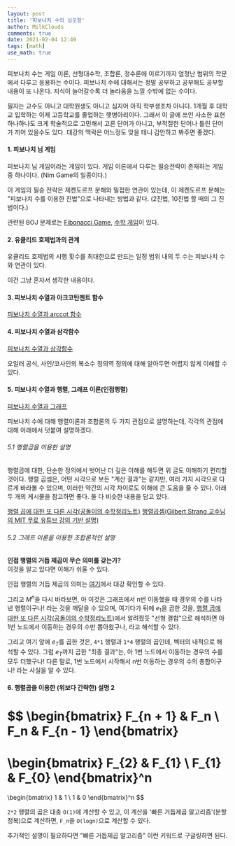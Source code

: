 ```yaml
---
layout: post
title: '피보나치 수의 심오함'
author: MilkClouds
comments: true
date: 2021-02-04 12:49
tags: [math]
use_math: true
---
```


피보나치 수는 게임 이론, 선형대수학, 조합론, 정수론에 이르기까지 엄청난 범위의 학문에서 다루고 응용하는 수이다. 피보나치 수에 대해서는 정말 공부하고 공부해도 공부할 내용이 또 나온다. 지식이 늘어갈수록 더 놀라움을 느낄 수밖에 없는 수이다.  

필자는 교수도 아니고 대학원생도 아니고 심지어 아직 학부생조차 아니다. 1개월 후 대학교 입학하는 이제 고등학교를 졸업하는 햇병아리이다. 그래서 이 글에 쓰인 사소한 표현 하나하나도 크게 학술적으로 고민해서 고른 단어가 아니고, 부적절한 단어나 틀린 단어가 끼어 있을수도 있다. 대강의 맥락은 어느정도 맞을 테니 감안하고 봐주면 좋겠다.  


#### 1. 피보나치 님 게임  

피보나치 님 게임이라는 게임이 있다. 게임 이론에서 다루는 필승전략이 존재하는 게임 중 하나이다. (Nim Game의 일종이다.)  

이 게임의 필승 전략은 제켄도르프 분해와 밀접한 연관이 있는데, 이 제켄도르프 분해는 "피보나치 수를 이용한 진법"으로 나타내는 방법과 같다. (2진법, 10진법 할 때의 그 진법이다.)  

관련된 BOJ 문제로는 [Fibonacci Game](https://www.acmicpc.net/problem/2373), [수학 게임](https://www.acmicpc.net/problem/2862)이 있다.


#### 2. 유클리드 호제법과의 관계  

유클리드 호제법의 시행 횟수를 최대한으로 만드는 일정 범위 내의 두 수는 피보나치 수와 연관이 있다.  

이건 그냥 혼자서 생각한 내용이다.  


#### 3. 피보나치 수열과 아크코탄젠트 함수  

[피보나치 수열과 arccot 함수](https://mathstorehouse.com/archives/mathematics/others/high-school-math/3808/)  


#### 4. 피보나치 수열과 삼각함수  

[피보나치 수열과 삼각함수](https://mathstorehouse.com/archives/mathematics/discrete-math/combinatorics/4921/)  

오일러 공식, 사인/코사인의 복소수 정의역 정의에 대해 알아두면 어렵지 않게 이해할 수 있다.  


#### 5. 피보나치 수열과 행렬, 그래프 이론(인접행렬)  

[피보나치 수열과 그래프](https://mathstorehouse.com/archives/mathematics/discrete-math/graph-theory/4471/)  

피보나치 수에 대해 행렬이론과 조합론의 두 가지 관점으로 설명하는데, 각각의 관점에 대해 아래에서 덧붙여 설명하겠다.  


###### 5.1 행렬곱을 이용한 설명  
행렬곱에 대한, 단순한 정의에서 벗어난 더 깊은 이해를 해두면 위 글도 이해하기 편리할 것이다. 행렬 곱셈은, 어떤 시각으로 보든 "계산 결과"는 같지만, 여러 가지 시각으로 다르게 바라볼 수 있으며, 이러한 약간의 시각 차이로도 이해에 큰 도움을 줄 수 있다. 아래 두 개의 게시물을 참고하면 좋다. 둘 다 비슷한 내용을 담고 있다.      

[행렬 곱에 대한 또 다른 시각(공돌이의 수학정리노트)](https://angeloyeo.github.io/2020/09/08/matrix_multiplication.html)
[행렬곱셈(Gilbert Strang 교수님의 MIT 무료 유튜브 강의 기반 설명)](https://twlab.tistory.com/10?category=668741)  


###### 5.2 그래프 이론을 이용한 조합론적인 설명  

**인접 행렬의 거듭 제곱이 무슨 의미를 갖는가?**  
이것을 알고 있다면 이해가 쉬울 수 있다.  

인접 행렬의 거듭 제곱의 의미는 [여기](https://m.blog.naver.com/sbssbi69/90160704849)에서 대강 확인할 수 있다.  

그리고 $M^n$을 다시 바라보면, 아 이것은 그래프에서 n번 이동했을 때 경우의 수를 나타낸 행렬이구나! 라는 것을 깨달을 수 있으며, 여기다가 뒤에 $e_1$을 곱한 것을, [행렬 곱에 대한 또 다른 시각(공돌이의 수학정리노트)](https://angeloyeo.github.io/2020/09/08/matrix_multiplication.html)에서 알려줬듯 "선형 결합"으로 해석하면 아 1번 노드에서 이동하는 경우의 수만 뽑아왔구나, 라고 해석할 수 있다.

그리고 여기 앞에 $e_T$를 곱한 것은, `4*1` 행렬과 `1*4` 행렬의 곱인데, 벡터의 내적으로 해석할 수 있다. 그럼 $e_T$까지 곱한 "최종 결과"는, 아 1번 노드에서 이동하는 경우의 수를 모두 더했구나! 다른 말로, 1번 노드에서 시작해서 n번 이동하는 경우의 수의 총합이구나! 라는 사실을 알 수 있다.  


#### 6. 행렬곱을 이용한 (위보다 간략한) 설명 2

$$
\begin{bmatrix}
F_{n + 1} & F_n \\
F_n       & F_{n - 1}
\end{bmatrix}
=
\begin{bmatrix}
F_{2} & F_{1} \\
F_{1} & F_{0}
\end{bmatrix}^n
=
\begin{bmatrix}
1 & 1 \\
1 & 0
\end{bmatrix}^n
$$

`2*2` 행렬의 곱은 대충 `O(1)`에 계산할 수 있고, 이 계산을 '빠른 거듭제곱 알고리즘'(분할정복)으로 계산하면, `F_n`을 `O(logn)`으로 계산할 수 있다.   


추가적인 설명이 필요하다면 "빠른 거듭제곱 알고리즘" 이런 키워드로 구글링하면 된다.  